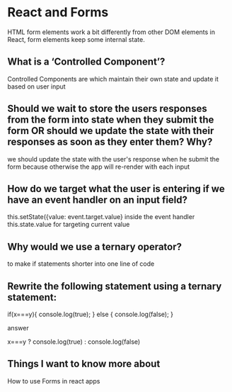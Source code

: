 # React and Forms  

HTML form elements work a bit differently from other DOM elements in React,  form elements keep some internal state.

## What is a ‘Controlled Component’?

 Controlled Components are which maintain their own state and update it based on user input

## Should we wait to store the users responses from the form into state when they submit the form OR should we update the state with their responses as soon as they enter them? Why?

we should update the state with the user's response when he submit the form because otherwise the app will re-render with each input

## How do we target what the user is entering if we have an event handler on an input field?

this.setState({value: event.target.value} inside the event handler this.state.value for targeting current value

## Why would we use a ternary operator? 

to make if statements shorter into one line of code 

## Rewrite the following statement using a ternary statement:

if(x===y){
  console.log(true);
} 
else {
  console.log(false);
} 

answer

x===y ? console.log(true) : console.log(false)

## Things I want to know more about

How to use Forms in react apps 
